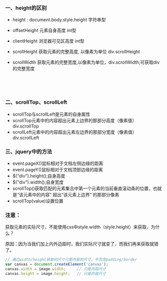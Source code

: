### 一、height的区别

- height :  document.body.style.height  字符串型

- offsetHeight 元素自身高度 int型

- clientHeight  浏览器可见区高度  int型

- scrollHeight  获取元素的完整高度,  以像素为单位 div.scrollHeight

- scrollWidth 获取元素的完整宽度,以像素为单位，div.scrollWidth;可获取div的完整宽度

  ​

  ​

### 二、scrollTop、scrollLeft

- scrollTop与scrollLeft是元素的自身属性
- scrollTop元素中的内容超出元素上边界的那部分高度（像素值）div.scrollTop
- scrollLeft元素中的内容超出元素左边界的那部分宽度（像素值）div.scrollLeft





### 三、jquery中的方法

- event.pageX()鼠标相对于文档左侧边缘的距离
- event.pageY()鼠标相对于文档顶部边缘的距离
- $("div").height();自身高度
- $("div").width();自身宽度
- scrollTop()获取匹配的元素集合中第一个元素的当前垂直滚动条的位置，也就是“该元素中的内容” 超出“该元素上边界” 的那部分像素
- scrollTop(value)设置位置




### 注意：

获取元素的实际尺寸，不能使用css中style.width（style.height）来获取，为什么？

原因：因为当我们加上内外边距时，我们实际尺寸就变了，而我们再来获取就错了。

```javascript
// 通过width/height获取的尺寸只是内容的尺寸，不包含padding/border
var canvas = document.createElement('canvas');
canvas.width = image.width;		// 只是内容尺寸
canvas.height = image.height; 	// 只是内容尺寸
```

